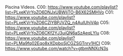 Piscina Videos.
C00: https://www.youtube.com/playlist?list=PLxeKVrYoZO6DNJxUBWIiTO-B6X62SMHVo
C01: https://www.youtube.com/playlist?list=PLxeKVrYoZO6CZlYBPJVZQ_n4AulUhjV4p
C05: https://www.youtube.com/playlist?list=PLxeKVrYoZO6CKf2YJ3uiQN6aSzAeqLYlu
C08: https://www.youtube.com/playlist?list=PLMa9fq02Eqo8xXDpboSjCGZSGTnrv1HCI
C09: https://www.youtube.com/watch?v=gtbmNNXcN3s